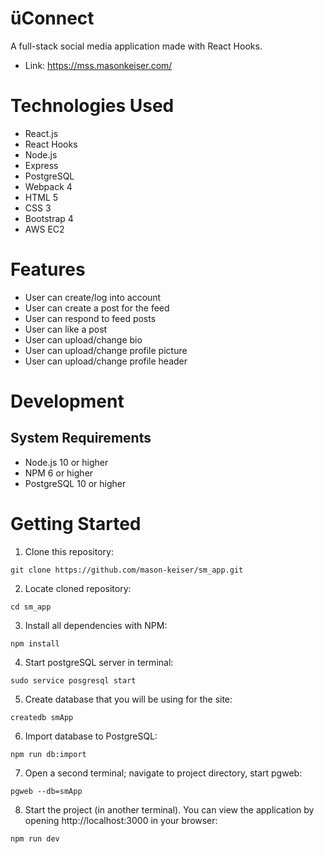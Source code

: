 # üConnect
A full-stack social media application made with React Hooks.

* Link: https://mss.masonkeiser.com/
# Technologies Used
* React.js
* React Hooks
* Node.js
* Express
* PostgreSQL
* Webpack 4
* HTML 5
* CSS 3
* Bootstrap 4
* AWS EC2
# Features
* User can create/log into account
* User can create a post for the feed
* User can respond to feed posts
* User can like a post
* User can upload/change bio
* User can upload/change profile picture
* User can upload/change profile header
# Development
## System Requirements
* Node.js 10 or higher
* NPM 6 or higher
* PostgreSQL 10 or higher
# Getting Started
1. Clone this repository:
```
git clone https://github.com/mason-keiser/sm_app.git
```
2. Locate cloned repository: 
```
cd sm_app
```
3. Install all dependencies with NPM:
```
npm install
```
4. Start postgreSQL server in terminal:
```
sudo service posgresql start
``` 
5. Create database that you will be using for the site:
```
createdb smApp
```
6. Import database to PostgreSQL:
```
npm run db:import
```
7. Open a second terminal; navigate to project directory, start pgweb:
```
pgweb --db=smApp
```
8. Start the project (in another terminal). You can view the application by opening http://localhost:3000 in your browser:
```
npm run dev
```

